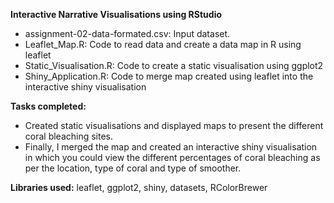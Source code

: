 **Interactive Narrative Visualisations using RStudio**
- assignment-02-data-formated.csv: Input dataset.
- Leaflet_Map.R: Code to read data and create a data map in R using leaflet
- Static_Visualisation.R: Code to create a static visualisation using ggplot2
- Shiny_Application.R: Code to merge map created using leaflet into the interactive shiny visualisation

**Tasks completed:** 
- Created static visualisations and displayed maps to present the different coral bleaching sites.
- Finally, I merged the map and created an interactive shiny visualisation in which you could view the different percentages of coral bleaching as per the location, type of coral and type of smoother.

**Libraries used:** leaflet, ggplot2, shiny, datasets, RColorBrewer
